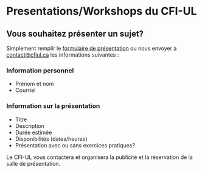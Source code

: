 # Presentations/Workshops du CFI-UL
## Vous souhaitez présenter un sujet?

Simplement remplir le [formulaire de présentation](https://goo.gl/forms/hC37L7mGgvoBotlc2) ou nous envoyer à contact@cfiul.ca les informations suivantes :

### Information personnel
- Prénom et nom
- Courriel

### Information sur la présentation
- Titre
- Description
- Durée estimée
- Disponibilités (dates/heures)
- Présentation avec ou sans exercices pratiques?

Le CFI-UL vous contactera et organisera la publicité et la réservation
de la salle de présentation.
